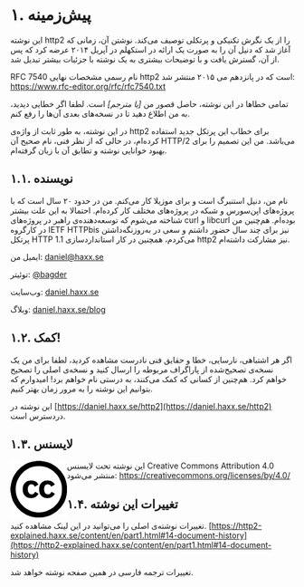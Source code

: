 # ۱. پیش‌زمینه

این نوشته http2 را از یک نگرش تکنیکی و پرتکلی توصیف می‌کند. نوشتن آن، زمانی که آغاز شد که
دنیل آن را به صورت یک ارائه در استکهلم در آپریل ۲۰۱۴ عرضه کرد که پس از آن، گسترش یافت و با توضیحات بیشتری به یک نوشته با جزئیات بیشتر تبدیل شد.

RFC 7540 نام رسمی مشخصات نهایی http2 است که در پانزدهم می ۲۰۱۵ منتشر شد: https://www.rfc-editor.org/rfc/rfc7540.txt

تمامی خطاها در این نوشته، حاصل قصور من *[یا مترجم]* است. لطفا اگر خطایی دیدید، به من اطلاع دهید تا در نسخه‌‌های بعدی آن‌ها را رفع کنم.

در این نوشته، به طور ثابت از واژه‌ی http2 برای خطاب این پرتکل جدید استفاده کرده‌ام، در حالی که از نظر فنی، نام صحیح آن HTTP/2 می‌باشد. من این تصمیم را برای بهبود خوانایی نوشته و تطابق آن با زبان گرفته‌ام.

## ۱.۱. نویسنده

نام من، دنیل استنبرگ است و برای موزیلا کار می‌کنم. من در حدود ۲۰ سال است که با پروژه‌های
اپن‌سورس و شبکه در پروژه‌های مختلف کار کرده‌ام. احتمالا به این علت بیشتر شناخته می‌شوم که توسعه‌دهنده‌ی
راهبر در پروژه‌های curl و libcurl بوده‌ام. هم‌چنین من در کارگروه IETF HTTPbis نیز برای چند سال حضور داشتم
و سعی در به‌روز‌نگه‌داشتن پرتکل HTTP 1.1 می‌کردم، همچنین در کار استاندارد‌سازی http2 نیز مشارکت داشته‌ام.

  ایمیل من: daniel@haxx.se

  توئیتر: [@bagder](https://twitter.com/bagder)

  وب‌سایت: [daniel.haxx.se](https://daniel.haxx.se/)

  وبلاگ: [daniel.haxx.se/blog](https://daniel.haxx.se/blog/)

## ۱.۲. کمک!

اگر هر اشتباهی، نارسایی، خطا و حقایق فنی نادرست مشاهده کردید، لطفا برای من یک نسخه‌ی تصحیح‌شده از پاراگراف مربوطه را ارسال کنید و نسخه‌‌ی اصلی را تصحیح خواهم کرد.
هم‌چنین از کسانی که کمک می‌کنند، به درستی نام خواهم برد! امیدوارم که بتوانیم این نوشته را به مرور زمان بهتر کنیم.

این نوشته در [https://daniel.haxx.se/http2](https://daniel.haxx.se/http2) دردسترس است.

## ۱.۳. لایسنس

<img style="float: left;" src="https://raw.githubusercontent.com/bagder/http2-explained/master/images/creative-commons.png" />

این نوشته تحت لایسنس Creative Commons Attribution 4.0 منتشر می‌شود: https://creativecommons.org/licenses/by/4.0/

## ۱.۴. تغییرات این نوشته

تغییرات نوشته‌ی اصلی را می‌توانید در این لینک مشاهده کنید.
[https://http2-explained.haxx.se/content/en/part1.html#14-document-history](https://http2-explained.haxx.se/content/en/part1.html#14-document-history)

تغییرات ترجمه فارسی در همین صفحه نوشته خواهد شد.
